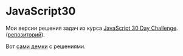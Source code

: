 # JavaScript30

Мои версии решения задач из курса [JavaScript 30 Day Challenge](https://JavaScript30.com). ([репозиторий](https://github.com/wesbos/JavaScript30)).

Вот [сами демки](https://polyakovin.github.io/JavaScript30/) с решениями.

